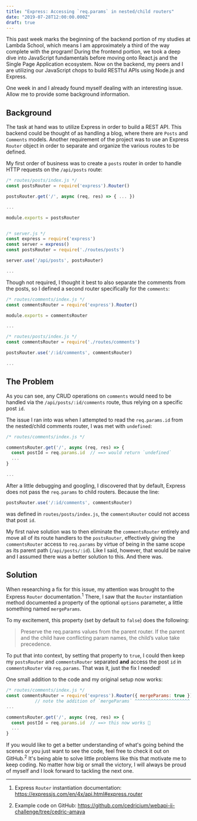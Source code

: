 ```yaml
---
title: "Express: Accessing `req.params` in nested/child routers"
date: "2019-07-28T12:00:00.000Z"
draft: true
---
```


This past week marks the beginning of the backend portion of my studies at Lambda
School, which means I am approximately a third of the way complete with the
program! During the frontend portion, we took a deep dive into JavaScript
fundamentals before moving onto React.js and the Single Page Application ecosystem.
Now on the backend, my peers and I are utilizing our JavaScript chops to build
RESTful APIs using Node.js and Express. 

One week in and I already found myself dealing with an interesting issue. Allow
me to provide some background information.

## Background

The task at hand was to utilize Express in order to build a REST API. This backend
could be thought of as handling a blog, where there are `Posts` and `Comments`
models. Another requirement of the project was to use an Express `Router` object
in order to separate and organize the various routes to be defined.

My first order of business was to create a `posts` router in order to handle
HTTP requests on the `/api/posts` route:

```js
/* routes/posts/index.js */
const postsRouter = require('express').Router()

postsRouter.get('/', async (req, res) => { ... })

...

module.exports = postsRouter


/* server.js */
const express = require('express')
const server = express()
const postsRouter = require('./routes/posts')

server.use('/api/posts', postsRouter)

...
```

Though not required, I thought it best to also separate the comments from the
posts, so I defined a second router specifically for the `comments`:

```js
/* routes/comments/index.js */
const commentsRouter = require('express').Router()

module.exports = commentsRouter

...

/* routes/posts/index.js */
const commentsRouter = require('./routes/comments')

postsRouter.use('/:id/comments', commentsRouter)

...
```


## The Problem

As you can see, any CRUD operations on `comments` would need to be handled via
the `/api/posts/:id/comments` route, thus relying on a specific post `id`.

The issue I ran into was when I attempted to read the `req.params.id` from the
nested/child comments router, I was met with `undefined`:

```js
/* routes/comments/index.js */

commentsRouter.get('/', async (req, res) => {
  const postId = req.params.id  // ==> would return `undefined`
  ...
}

...
```

After a little debugging and googling, I discovered that by default, Express
does not pass the `req.params` to child routers. Because the line:

```js
postsRouter.use('/:id/comments', commentsRouter)
```

was defined in `routes/posts/index.js`, the `commentsRouter` could not access
that post `id`.

My first naive solution was to then eliminate the `commentsRouter` entirely and
move all of its route handlers to the `postsRouter`, effectively giving the
`commentsRouter` access to `req.params` by virtue of being in the same scope as
its parent path (`/api/posts/:id`). Like I said, however, that would be naive and
I assumed there was a better solution to this. And there was.


## Solution

When researching a fix for this issue, my attention was brought to the Express
`Router` documentation.<sup>1</sup> There, I saw that the `Router` instantiation
method documented a property of the optional `options` parameter, a little
something named `mergeParams`.

To my excitement, this property (set by default to `false`) does the following:

> Preserve the req.params values from the parent router. If the parent and the
> child have conflicting param names, the child’s value take precedence.

To put that into context, by setting that property to `true`, I could then keep
my `postsRouter` and `commentsRouter` separated **and** access the post `id`
in `commentsRouter` via `req.params`. That was it, just the fix I needed!

One small addition to the code and my original setup now works:

```js
/* routes/comments/index.js */
const commentsRouter = require('express').Router({ mergeParams: true })
           // note the addition of `mergeParams` ^^^^^^^^^^^^^^^^^^^^^
...

commentsRouter.get('/', async (req, res) => {
  const postId = req.params.id  // ==> this now works 🎉
  ...
}
```

If you would like to get a better understanding of what's going behind the scenes
or you just want to see the code, feel free to check it out on GitHub.<sup>2</sup>
It's being able to solve little problems like this that motivate me to keep
coding. No matter how big or small the victory, I will always be proud of myself
and I look forward to tackling the next one.

---

1. Express `Router` instantiation documentation:
https://expressjs.com/en/4x/api.html#express.router

2. Example code on GitHub:
https://github.com/cedricium/webapi-ii-challenge/tree/cedric-amaya